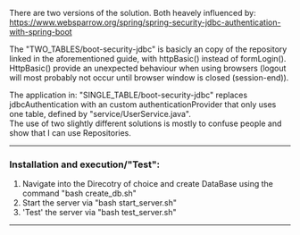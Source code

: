 There are two versions of the solution.
Both heavely influenced by: https://www.websparrow.org/spring/spring-security-jdbc-authentication-with-spring-boot

The "TWO_TABLES/boot-security-jdbc" is basicly an copy of the repository linked in the aforementioned guide, with httpBasic() instead of formLogin(). HttpBasic() provide an unexpected behaviour when using browsers (logout will most probably not occur until browser window is closed (session-end)).

The application in: "SINGLE_TABLE/boot-security-jdbc" replaces jdbcAuthentication with an custom authenticationProvider that only uses one table, defined by "service/UserService.java".
<br>
The use of two slightly different solutions is mostly to confuse people and show that I can use Repositories.

------------------------------------------
<h3>Installation and execution/"Test":</h3>

1.  Navigate into the Direcotry of choice and create DataBase using the command "bash create_db.sh"
2.  Start the server via "bash start_server.sh"
3.  'Test' the server via "bash test_server.sh"
   
-------------------------------------------
